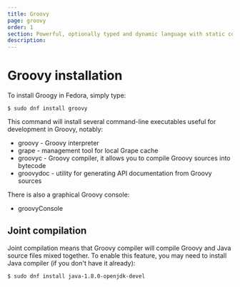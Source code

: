 ```yaml
---
title: Groovy
page: groovy
order: 1
section: Powerful, optionally typed and dynamic language with static compilation capabilities on JVM.
description:
---
```


# Groovy installation

To install Groogy in Fedora, simply type:

```
$ sudo dnf install groovy
```

This command will install several command-line executables useful for development in Groovy, notably:

* groovy - Groovy interpreter
* grape - management tool for local Grape cache
* groovyc - Groovy compiler, it allows you to compile Groovy sources into bytecode
* groovydoc - utility for generating API documentation from Groovy sources

There is also a graphical Groovy console:

* groovyConsole


## Joint compilation

Joint compilation means that Groovy compiler will compile Groovy and Java source files mixed together. To enable this feature, you may need to install Java compiler (if you don't have it already):

```
$ sudo dnf install java-1.8.0-openjdk-devel
```
